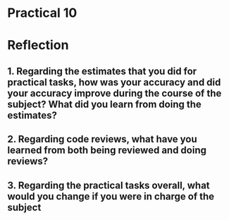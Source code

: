 # Practical 10
# Reflection

## 1. Regarding the estimates that you did for practical tasks, how was your accuracy and did your accuracy improve during the course of the subject? What did you learn from doing the estimates?
## 2. Regarding code reviews, what have you learned from both being reviewed and doing reviews?
## 3. Regarding the practical tasks overall, what would you change if you were in charge of the subject

